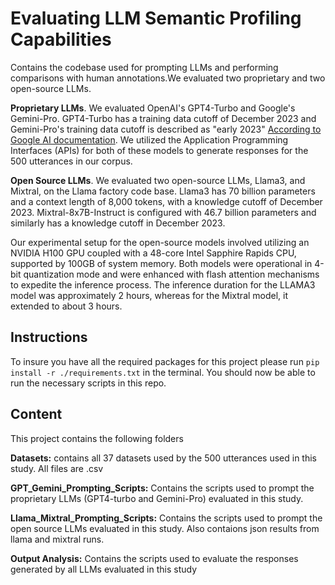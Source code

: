 # Evaluating LLM Semantic Profiling Capabilities

Contains the codebase used for prompting LLMs and performing comparisons with human annotations.We evaluated two proprietary and two open-source LLMs.

**Proprietary LLMs**. We evaluated OpenAI's GPT4-Turbo and Google's Gemini-Pro. GPT4-Turbo has a training data cutoff of December 2023 and Gemini-Pro's training data cutoff is described as "early 2023" [According to Google AI documentation](https://anvilproject.org/guides/content/creating-links). We utilized the Application Programming Interfaces (APIs) for both of these models to generate responses for the 500 utterances in our corpus.

**Open Source LLMs**. We evaluated two open-source LLMs, Llama3, and Mixtral, on the Llama factory code base. Llama3 has 70 billion parameters and a context length of 8,000 tokens, with a knowledge cutoff of December 2023. Mixtral-8x7B-Instruct is configured with 46.7 billion parameters and similarly has a knowledge cutoff in December 2023.

Our experimental setup for the open-source models involved utilizing an NVIDIA H100 GPU coupled with a 48-core Intel Sapphire Rapids CPU, supported by 100GB of system memory. Both models were operational in 4-bit quantization mode and were enhanced with flash attention mechanisms to expedite the inference process. The inference duration for the LLAMA3 model was approximately 2 hours, whereas for the Mixtral model, it extended to about 3 hours.

## Instructions
To insure you have all the required packages for this project please run `pip install -r ./requirements.txt` in the terminal. You should now be able to run the necessary scripts in this repo.

## Content
This project contains the following folders

**Datasets:** contains all 37 datasets used by the 500 utterances used in this study. All files are .csv

**GPT_Gemini_Prompting_Scripts:** Contains the scripts used to prompt the proprietary LLMs (GPT4-turbo and Gemini-Pro) evaluated in this study. 

**Llama_Mixtral_Prompting_Scripts:** Contains the scripts used to prompt the open source LLMs evaluated in this study. Also contaions json results from llama and mixtral runs.

**Output Analysis:** Contains the scripts used to evaluate the responses generated by all LLMs evaluated in this study


